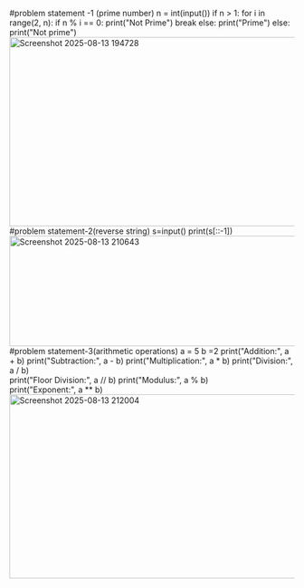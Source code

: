 #problem statement -1 (prime number)
n = int(input())
if n > 1:
    for i in range(2, n):
        if n % i == 0:
            print("Not Prime")
            break
    else:
        print("Prime")
else:
    print("Not prime")
    <img width="1625" height="334" alt="Screenshot 2025-08-13 194728" src="https://github.com/user-attachments/assets/34607300-5e80-4ea6-aa1e-7ef4b2a561ab" />
#problem statement-2(reverse string)
s=input()
print(s[::-1])
<img width="1635" height="195" alt="Screenshot 2025-08-13 210643" src="https://github.com/user-attachments/assets/b3ac8bb0-7e8f-422a-af4f-7948251c5362" />
#problem statement-3(arithmetic operations)
a = 5
b =2
print("Addition:", a + b)
print("Subtraction:", a - b)
print("Multiplication:", a * b)
print("Division:", a / b)        
print("Floor Division:", a // b) 
print("Modulus:", a % b)         
print("Exponent:", a ** b)       
<img width="1636" height="325" alt="Screenshot 2025-08-13 212004" src="https://github.com/user-attachments/assets/e21e8223-ac96-4130-8134-0a12881d27bb" />
